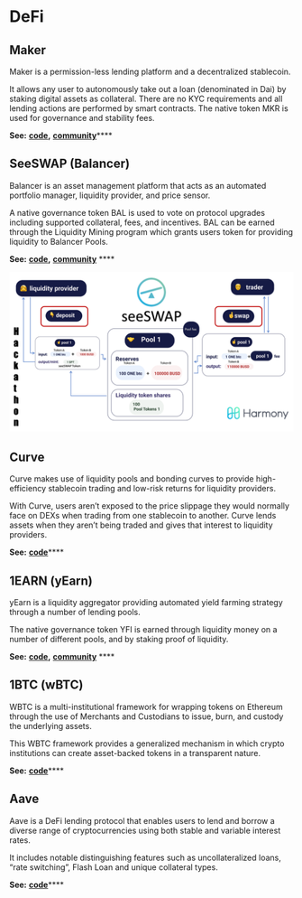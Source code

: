 # DeFi

## Maker

Maker is a permission-less lending platform and a decentralized stablecoin.&#x20;

It allows any user to autonomously take out a loan (denominated in Dai) by staking digital assets as collateral. There are no KYC requirements and all lending actions are performed by smart contracts. The native token MKR is used for governance and stability fees.

**See:** [**code**](https://github.com/gupadhyaya/dss)**,** [**community**](https://harmony.one/telegram-maker)****

## **SeeSWAP (Balancer)**

Balancer is an asset management platform that acts as an automated portfolio manager, liquidity provider, and price sensor.&#x20;

A native governance token BAL is used to vote on protocol upgrades including supported collateral, fees, and incentives. BAL can be earned through the Liquidity Mining program which grants users token for providing liquidity to Balancer Pools.

**See:** [**code**](https://github.com/harmony-one/seeswap)**,** [**community**](https://harmony.one/telegram-seeswap) ****&#x20;

![](<../../.gitbook/assets/image (152).png>)

## **Curve**

Curve makes use of liquidity pools and bonding curves to provide high-efficiency stablecoin trading and low-risk returns for liquidity providers.

With Curve, users aren’t exposed to the price slippage they would normally face on DEXs when trading from one stablecoin to another. Curve lends assets when they aren’t being traded and gives that interest to liquidity providers.

**See:** [**code**](https://github.com/harmony-one/dapp-curve-contracts)****

## **1EARN (yEarn)**

yEarn is a liquidity aggregator providing automated yield farming strategy through a number of lending pools.

The native governance token YFI is earned through liquidity money on a number of different pools, and by staking proof of liquidity.

**See:** [**code**](https://github.com/harmony-one/hfi)**,** [**community**](https://harmony.one/telegram-1earn) ****&#x20;

## **1BTC (wBTC)**

WBTC is a multi-institutional framework for wrapping tokens on Ethereum through the use of Merchants and Custodians to issue, burn, and custody the underlying assets.

This WBTC framework provides a generalized mechanism in which crypto institutions can create asset-backed tokens in a transparent nature.

**See:** [**code**](https://github.com/leoloco/BTC-ETH\_HTLC)****

## **Aave**

Aave is a DeFi lending protocol that enables users to lend and borrow a diverse range of cryptocurrencies using both stable and variable interest rates.

It includes notable distinguishing features such as uncollateralized loans, “rate switching”, Flash Loan and unique collateral types.

**See:** [**code**](https://github.com/rlan35/aave-protocol)****
